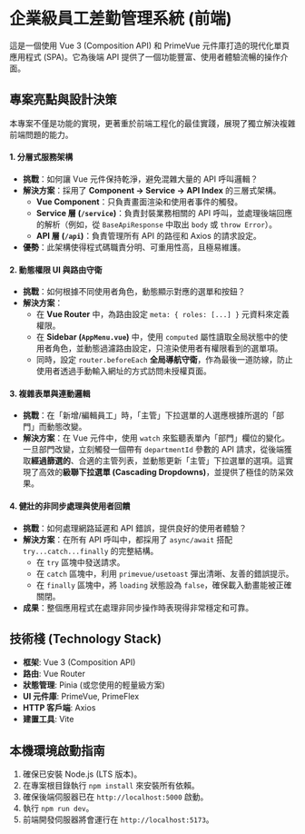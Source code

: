 # 企業級員工差勤管理系統 (前端)

這是一個使用 Vue 3 (Composition API) 和 PrimeVue 元件庫打造的現代化單頁應用程式 (SPA)。它為後端 API 提供了一個功能豐富、使用者體驗流暢的操作介面。

## 專案亮點與設計決策

本專案不僅是功能的實現，更著重於前端工程化的最佳實踐，展現了獨立解決複雜前端問題的能力。

#### 1. **分層式服務架構**
* **挑戰**：如何讓 Vue 元件保持乾淨，避免混雜大量的 API 呼叫邏輯？
* **解決方案**：採用了 **Component -> Service -> API Index** 的三層式架構。
    * **Vue Component**：只負責畫面渲染和使用者事件的觸發。
    * **Service 層 (`/service`)**：負責封裝業務相關的 API 呼叫，並處理後端回應的解析（例如，從 `BaseApiResponse` 中取出 `body` 或 `throw Error`）。
    * **API 層 (`/api`)**：負責管理所有 API 的路徑和 Axios 的請求設定。
* **優勢**：此架構使得程式碼職責分明、可重用性高，且極易維護。

#### 2. **動態權限 UI 與路由守衛**
* **挑戰**：如何根據不同使用者角色，動態顯示對應的選單和按鈕？
* **解決方案**：
    * 在 **Vue Router** 中，為路由設定 `meta: { roles: [...] }` 元資料來定義權限。
    * 在 **Sidebar (`AppMenu.vue`)** 中，使用 `computed` 屬性讀取全局狀態中的使用者角色，並動態過濾路由設定，只渲染使用者有權限看到的選單項。
    * 同時，設定 `router.beforeEach` **全局導航守衛**，作為最後一道防線，防止使用者透過手動輸入網址的方式訪問未授權頁面。

#### 3. **複雜表單與連動邏輯**
* **挑戰**：在「新增/編輯員工」時，「主管」下拉選單的人選應根據所選的「部門」而動態改變。
* **解決方案**：在 Vue 元件中，使用 `watch` 來監聽表單內「部門」欄位的變化。一旦部門改變，立刻觸發一個帶有 `departmentId` 參數的 API 請求，從後端獲取**經過篩選的**、合適的主管列表，並動態更新「主管」下拉選單的選項。這實現了高效的**級聯下拉選單 (Cascading Dropdowns)**，並提供了極佳的防呆效果。

#### 4. **健壯的非同步處理與使用者回饋**
* **挑戰**：如何處理網路延遲和 API 錯誤，提供良好的使用者體驗？
* **解決方案**：在所有 API 呼叫中，都採用了 `async/await` 搭配 `try...catch...finally` 的完整結構。
    * 在 `try` 區塊中發送請求。
    * 在 `catch` 區塊中，利用 `primevue/usetoast` 彈出清晰、友善的錯誤提示。
    * 在 `finally` 區塊中，將 `loading` 狀態設為 `false`，確保載入動畫能被正確關閉。
* **成果**：整個應用程式在處理非同步操作時表現得非常穩定和可靠。

## 技術棧 (Technology Stack)
* **框架**: Vue 3 (Composition API)
* **路由**: Vue Router
* **狀態管理**: Pinia (或您使用的輕量級方案)
* **UI 元件庫**: PrimeVue, PrimeFlex
* **HTTP 客戶端**: Axios
* **建置工具**: Vite

## 本機環境啟動指南
1.  確保已安裝 Node.js (LTS 版本)。
2.  在專案根目錄執行 `npm install` 來安裝所有依賴。
3.  確保後端伺服器已在 `http://localhost:5000` 啟動。
4.  執行 `npm run dev`。
5.  前端開發伺服器將會運行在 `http://localhost:5173`。
